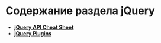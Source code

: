Содержание раздела jQuery
=========================
* **[jQuery API Cheat Sheet](http://jqapi.ru/)**
* **[jQuery Plugins](https://github.com/uran1980/web-dev-blog/edit/master/jQuery/jQueryPlugins.md)**
